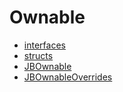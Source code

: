 # Ownable
- [interfaces](/docs/dev/v5/api/ownable/interfaces/README.md)
- [structs](/docs/dev/v5/api/ownable/structs/README.md)
- [JBOwnable](JBOwnable.md)
- [JBOwnableOverrides](JBOwnableOverrides.md)
